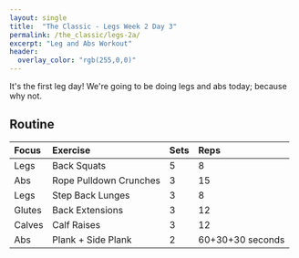 ```yaml
---
layout: single
title:  "The Classic - Legs Week 2 Day 3"
permalink: /the_classic/legs-2a/
excerpt: "Leg and Abs Workout"
header:
  overlay_color: "rgb(255,0,0)"
---
```

It's the first leg day!
We're going to be doing legs and abs today; because why not.

## Routine

| Focus | Exercise | Sets | Reps |
|:-|:-|:-|:-|
|Legs|Back Squats|5|8|
|Abs|Rope Pulldown Crunches|3|15|
|Legs|Step Back Lunges|3|8|
|Glutes|Back Extensions|3|12|
|Calves|Calf Raises|3|12|
|Abs|Plank + Side Plank|2|60+30+30 seconds|
